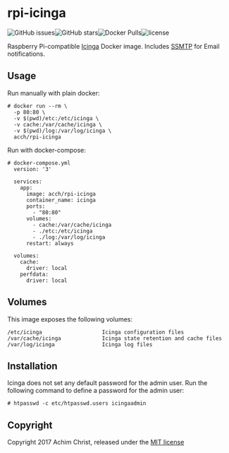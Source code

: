 # rpi-icinga

![GitHub issues](https://img.shields.io/github/issues/acch/rpi-icinga.svg)![GitHub stars](https://img.shields.io/github/stars/acch/rpi-icinga.svg?style=plastic&label=Stars)![Docker Pulls](https://img.shields.io/docker/pulls/acch/rpi-icinga.svg)![license](https://img.shields.io/github/license/acch/rpi-icinga.svg)

Raspberry Pi-compatible [Icinga](http://docs.icinga.com/latest/en/) Docker image. Includes [SSMTP](https://linux.die.net/man/8/ssmtp) for Email notifications.

## Usage

Run manually with plain docker:

```
# docker run --rm \
  -p 80:80 \
  -v $(pwd)/etc:/etc/icinga \
  -v cache:/var/cache/icinga \
  -v $(pwd)/log:/var/log/icinga \
  acch/rpi-icinga
```

Run with docker-compose:

```
# docker-compose.yml
  version: '3'

  services:
    app:
      image: acch/rpi-icinga
      container_name: icinga
      ports:
        - "80:80"
      volumes:
        - cache:/var/cache/icinga
        - ./etc:/etc/icinga
        - ./log:/var/log/icinga
      restart: always

  volumes:
    cache:
      driver: local
    perfdata:
      driver: local
```

## Volumes

This image exposes the following volumes:

```
/etc/icinga                   Icinga configuration files
/var/cache/icinga             Icinga state retention and cache files
/var/log/icinga               Icinga log files
```

## Installation

Icinga does not set any default password for the admin user. Run the following command to define a password for the admin user:

```
# htpasswd -c etc/htpasswd.users icingaadmin
```

## Copyright

Copyright 2017 Achim Christ, released under the [MIT license](LICENSE)
